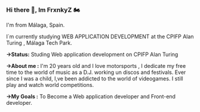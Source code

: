 ### Hi there 👋, Im FrxnkyZ 🏍️
I'm from Málaga, Spain.

I`m currently studying WEB APPLICATION DEVELOPMENT at the CPIFP Alan Turing , Málaga Tech Park.

**→Status:** 
Studing Web application development on CPIFP Alan Turing


**→About me :**
 I'm 20 years old and I love motorsports , I dedicate my free time to the world of music as a D.J. working un discos and festivals.
 Ever since I was a child, I,ve been addicted to the world of videogames. I still play and watch world competitions.

 
 **→My Goals :**
 To Become a Web application developer and Front-end developer.




